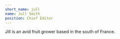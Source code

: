 ```yaml
---
short_name: jull
name: Jull Smith
position: Chief Editor
---
```

Jill is an avid fruit grower based in the south of France.